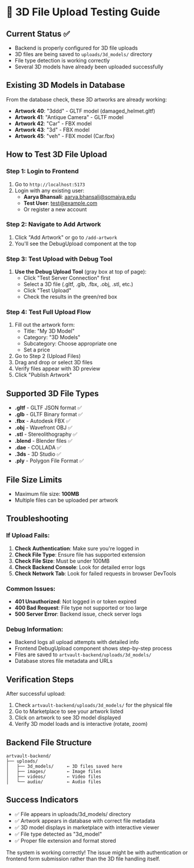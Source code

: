 # 🎲 3D File Upload Testing Guide

## Current Status ✅

- Backend is properly configured for 3D file uploads
- 3D files are being saved to `uploads/3d_models/` directory
- File type detection is working correctly
- Several 3D models have already been uploaded successfully

## Existing 3D Models in Database

From the database check, these 3D artworks are already working:

- **Artwork 40**: "3ddd" - GLTF model (damaged_helmet.gltf)
- **Artwork 41**: "Antique Camera" - GLTF model
- **Artwork 42**: "Car" - FBX model
- **Artwork 43**: "3d" - FBX model
- **Artwork 45**: "veh" - FBX model (Car.fbx)

## How to Test 3D File Upload

### Step 1: Login to Frontend

1. Go to `http://localhost:5173`
2. Login with any existing user:
   - **Aarya Bhansali**: aarya.bhansali@somaiya.edu
   - **Test User**: test@example.com
   - Or register a new account

### Step 2: Navigate to Add Artwork

1. Click "Add Artwork" or go to `/add-artwork`
2. You'll see the DebugUpload component at the top

### Step 3: Test Upload with Debug Tool

1. **Use the Debug Upload Tool** (gray box at top of page):
   - Click "Test Server Connection" first
   - Select a 3D file (.gltf, .glb, .fbx, .obj, .stl, etc.)
   - Click "Test Upload"
   - Check the results in the green/red box

### Step 4: Test Full Upload Flow

1. Fill out the artwork form:
   - Title: "My 3D Model"
   - Category: "3D Models"
   - Subcategory: Choose appropriate one
   - Set a price
2. Go to Step 2 (Upload Files)
3. Drag and drop or select 3D files
4. Verify files appear with 3D preview
5. Click "Publish Artwork"

## Supported 3D File Types

- **.gltf** - GLTF JSON format ✅
- **.glb** - GLTF Binary format ✅
- **.fbx** - Autodesk FBX ✅
- **.obj** - Wavefront OBJ ✅
- **.stl** - Stereolithography ✅
- **.blend** - Blender files ✅
- **.dae** - COLLADA ✅
- **.3ds** - 3D Studio ✅
- **.ply** - Polygon File Format ✅

## File Size Limits

- Maximum file size: **100MB**
- Multiple files can be uploaded per artwork

## Troubleshooting

### If Upload Fails:

1. **Check Authentication**: Make sure you're logged in
2. **Check File Type**: Ensure file has supported extension
3. **Check File Size**: Must be under 100MB
4. **Check Backend Console**: Look for detailed error logs
5. **Check Network Tab**: Look for failed requests in browser DevTools

### Common Issues:

- **401 Unauthorized**: Not logged in or token expired
- **400 Bad Request**: File type not supported or too large
- **500 Server Error**: Backend issue, check server logs

### Debug Information:

- Backend logs all upload attempts with detailed info
- Frontend DebugUpload component shows step-by-step process
- Files are saved to `artvault-backend/uploads/3d_models/`
- Database stores file metadata and URLs

## Verification Steps

After successful upload:

1. Check `artvault-backend/uploads/3d_models/` for the physical file
2. Go to Marketplace to see your artwork listed
3. Click on artwork to see 3D model displayed
4. Verify 3D model loads and is interactive (rotate, zoom)

## Backend File Structure

```
artvault-backend/
├── uploads/
│   ├── 3d_models/     ← 3D files saved here
│   ├── images/        ← Image files
│   ├── videos/        ← Video files
│   └── audio/         ← Audio files
```

## Success Indicators

- ✅ File appears in uploads/3d_models/ directory
- ✅ Artwork appears in database with correct file metadata
- ✅ 3D model displays in marketplace with interactive viewer
- ✅ File type detected as "3d_model"
- ✅ Proper file extension and format stored

The system is working correctly! The issue might be with authentication or frontend form submission rather than the 3D file handling itself.
